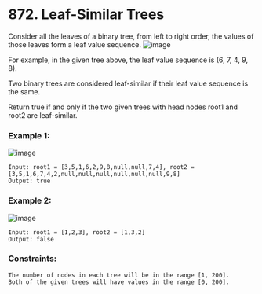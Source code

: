 # 872. Leaf-Similar Trees

Consider all the leaves of a binary tree, from left to right order, the values of those leaves form a leaf value sequence.
![image](https://github.com/Alisherka7/LeetCode/assets/38793933/d8fb1eb0-cee6-4979-a2b3-746f2d7e3750)


For example, in the given tree above, the leaf value sequence is (6, 7, 4, 9, 8).

Two binary trees are considered leaf-similar if their leaf value sequence is the same.

Return true if and only if the two given trees with head nodes root1 and root2 are leaf-similar.

 

### Example 1:
![image](https://github.com/Alisherka7/LeetCode/assets/38793933/333916d0-02d0-4ba6-b665-b8e70dcd4347)

```
Input: root1 = [3,5,1,6,2,9,8,null,null,7,4], root2 = [3,5,1,6,7,4,2,null,null,null,null,null,null,9,8]
Output: true
```
### Example 2:
![image](https://github.com/Alisherka7/LeetCode/assets/38793933/412bf3c8-cce2-4e59-ae1a-07c08ea461d2)

```
Input: root1 = [1,2,3], root2 = [1,3,2]
Output: false
```
 

### Constraints:
```
The number of nodes in each tree will be in the range [1, 200].
Both of the given trees will have values in the range [0, 200].
```
